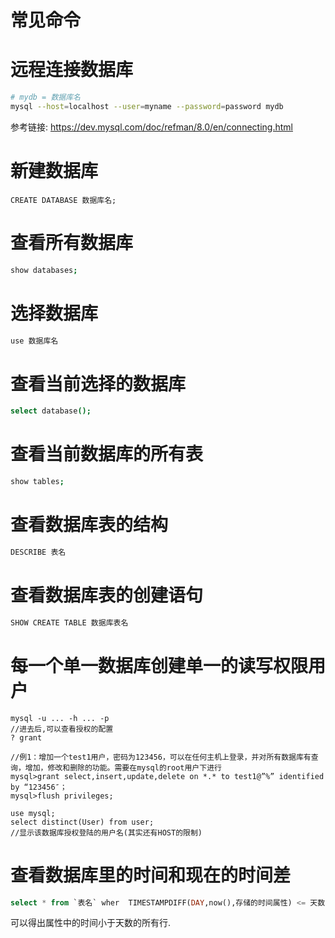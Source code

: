 # 常见命令

# 远程连接数据库

```bash
# mydb = 数据库名
mysql --host=localhost --user=myname --password=password mydb
```

参考链接: https://dev.mysql.com/doc/refman/8.0/en/connecting.html

#  新建数据库

`CREATE DATABASE 数据库名;` 

# 查看所有数据库

```bash
show databases;
```

# 选择数据库

```bash
use 数据库名
```

# 查看当前选择的数据库

```bash
select database();
```

# 查看当前数据库的所有表

```bash
show tables;
```

# 查看数据库表的结构

```bash
DESCRIBE 表名
```

# 查看数据库表的创建语句

```bash
SHOW CREATE TABLE 数据库表名
```

#  每一个单一数据库创建单一的读写权限用户

    mysql -u ... -h ... -p
    //进去后,可以查看授权的配置
    ? grant

    //例1：增加一个test1用户，密码为123456，可以在任何主机上登录，并对所有数据库有查询，增加，修改和删除的功能。需要在mysql的root用户下进行
    mysql>grant select,insert,update,delete on *.* to test1@”%” identified by “123456″；
    mysql>flush privileges;

    use mysql;
    select distinct(User) from user;
    //显示该数据库授权登陆的用户名(其实还有HOST的限制)

#  查看数据库里的时间和现在的时间差

```sql
select * from `表名` wher  TIMESTAMPDIFF(DAY,now(),存储的时间属性) <= 天数
```
可以得出属性中的时间小于天数的所有行.
